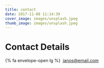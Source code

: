 ```yaml
---
title: contact
date: 2017-11-08 11:14:39
cover_image: images/unsplash.jpeg
thumb_image: images/unsplash.jpeg
---
```

# Contact Details


{% fa envelope-open lg %}&nbsp;&nbsp;[janos@email.com](mailto:janos@email.com)
